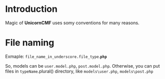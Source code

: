 # Introduction #

Magic of **UnicornCMF** uses somу conventions for many reasons.


# File naming #

Exmaple:
`file_name_in_underscore.file_type`.**`php`**

So, models can be `user.model.php`, `post.model.php`. Otherwise, you can put files in `typeName`.plural() directory, like `models\user.php`, `models\post.php`